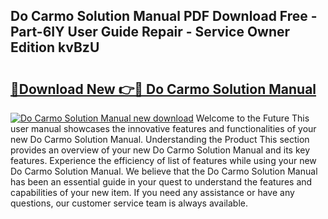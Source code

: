 ## Do Carmo Solution Manual PDF Download Free - Part-6IY User Guide Repair - Service Owner Edition kvBzU

# <h2><a href="http://bc79526.oget.top/?id=Do+Carmo+Solution+Manual">🔗Download New 👉🔴 Do Carmo Solution Manual</a></h2>

[![Do Carmo Solution Manual new download](https://i.imgur.com/5g1atiW.png)](http://bc79526.oget.top/?id=Do+Carmo+Solution+Manual)
Welcome to the Future This user manual showcases the innovative features and functionalities of your new Do Carmo Solution Manual. Understanding the Product This section provides an overview of your new Do Carmo Solution Manual and its key features. Experience the efficiency of list of features while using your new Do Carmo Solution Manual. We believe that the Do Carmo Solution Manual has been an essential guide in your quest to understand the features and capabilities of your new item. If you need any assistance or have any questions, our customer service team is always available.
